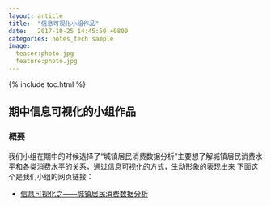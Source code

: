 ```yaml
---
layout: article
title:  "信息可视化小组作品"
date:   2017-10-25 14:45:50 +0800
categories: notes_tech sample
image:
  teaser:photo.jpg
  feature:photo.jpg
---
```

{% include toc.html %}
## 期中信息可视化的小组作品
### 概要
我们小组在期中的时候选择了“城镇居民消费数据分析”主要想了解城镇居民消费水平和各类消费水平的关系，通过信息可视化的方式，生动形象的表现出来
下面这个是我们小组的网页链接：
- [信息可视化之——城镇居民消费数据分析](http://chenweishan.github.io/term_project_css.html)
